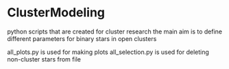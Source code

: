 # ClusterModeling
python scripts that are created for cluster research
the main aim is to define different parameters for binary stars in open clusters

all_plots.py is used for making plots
all_selection.py is used for deleting non-cluster stars from file
